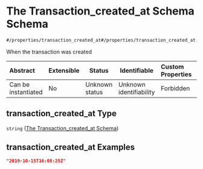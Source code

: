 # The Transaction_created_at Schema Schema

```txt
#/properties/transaction_created_at#/properties/transaction_created_at
```

When the transaction was created


| Abstract            | Extensible | Status         | Identifiable            | Custom Properties | Additional Properties | Access Restrictions | Defined In                                                                                       |
| :------------------ | ---------- | -------------- | ----------------------- | :---------------- | --------------------- | ------------------- | ------------------------------------------------------------------------------------------------ |
| Can be instantiated | No         | Unknown status | Unknown identifiability | Forbidden         | Allowed               | none                | [policy_transaction.schema.json\*](../out/policy_transaction.schema.json "open original schema") |

## transaction_created_at Type

`string` ([The Transaction_created_at Schema](policy_transaction-properties-the-transaction_created_at-schema.md))

## transaction_created_at Examples

```json
"2019-10-15T16:08:25Z"
```
